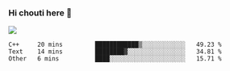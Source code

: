 ### Hi chouti here 👋

![](https://github-readme-stats.vercel.app/api?username=l0nl1f3)

<!--START_SECTION:waka-->
```text
C++     20 mins         ████████████▒░░░░░░░░░░░░   49.23 % 
Text    14 mins         ████████▓░░░░░░░░░░░░░░░░   34.81 % 
Other   6 mins          ████░░░░░░░░░░░░░░░░░░░░░   15.71 % 
```
<!--END_SECTION:waka-->

<!--
**l0nl1f3/l0nl1f3** is a ✨ _special_ ✨ repository because its `README.md` (this file) appears on your GitHub profile.

Here are some ideas to get you started:

- 🔭 I’m currently working on ...
- 🌱 I’m currently learning ...
- 👯 I’m looking to collaborate on ...
- 🤔 I’m looking for help with ...
- 💬 Ask me about ...
- 📫 How to reach me: ...
- 😄 Pronouns: ...
- ⚡ Fun fact: ...
-->
